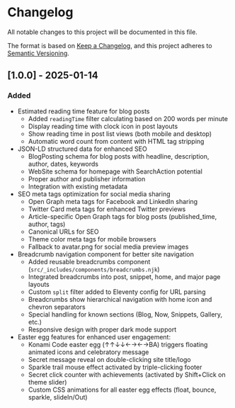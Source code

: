 # Changelog

All notable changes to this project will be documented in this file.

The format is based on [Keep a Changelog](https://keepachangelog.com/en/1.0.0/),
and this project adheres to [Semantic Versioning](https://semver.org/spec/v2.0.0.html).

## [1.0.0] - 2025-01-14

### Added
- Estimated reading time feature for blog posts
  - Added `readingTime` filter calculating based on 200 words per minute
  - Display reading time with clock icon in post layouts
  - Show reading time in post list views (both mobile and desktop)
  - Automatic word count from content with HTML tag stripping
- JSON-LD structured data for enhanced SEO
  - BlogPosting schema for blog posts with headline, description, author, dates, keywords
  - WebSite schema for homepage with SearchAction potential
  - Proper author and publisher information
  - Integration with existing metadata
- SEO meta tags optimization for social media sharing
  - Open Graph meta tags for Facebook and LinkedIn sharing
  - Twitter Card meta tags for enhanced Twitter previews
  - Article-specific Open Graph tags for blog posts (published_time, author, tags)
  - Canonical URLs for SEO
  - Theme color meta tags for mobile browsers
  - Fallback to avatar.png for social media preview images
- Breadcrumb navigation component for better site navigation
  - Added reusable breadcrumbs component (`src/_includes/components/breadcrumbs.njk`)
  - Integrated breadcrumbs into post, snippet, home, and major page layouts
  - Custom `split` filter added to Eleventy config for URL parsing
  - Breadcrumbs show hierarchical navigation with home icon and chevron separators
  - Special handling for known sections (Blog, Now, Snippets, Gallery, etc.)
  - Responsive design with proper dark mode support
- Easter egg features for enhanced user engagement:
  - Konami Code easter egg (↑↑↓↓←→←→BA) triggers floating animated icons and celebratory message
  - Secret message reveal on double-clicking site title/logo
  - Sparkle trail mouse effect activated by triple-clicking footer
  - Secret click counter with achievements (activated by Shift+Click on theme slider)
  - Custom CSS animations for all easter egg effects (float, bounce, sparkle, slideIn/Out)
